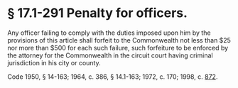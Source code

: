 # § 17.1-291 Penalty for officers.

<p>Any officer failing to comply with the duties imposed upon him by the provisions of this article shall forfeit to the Commonwealth not less than $25 nor more than $500 for each such failure, such forfeiture to be enforced by the attorney for the Commonwealth in the circuit court having criminal jurisdiction in his city or county.</p><p>Code 1950, § 14-163; 1964, c. 386, § 14.1-163; 1972, c. 170; 1998, c. <a href='http://lis.virginia.gov/cgi-bin/legp604.exe?981+ful+CHAP0872'>872</a>.</p>